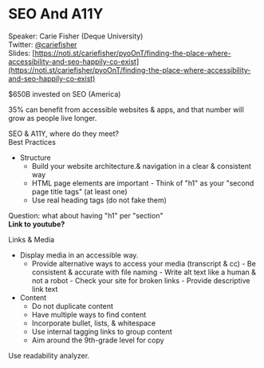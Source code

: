 # SEO And A11Y

Speaker: Carie Fisher (Deque University)  
Twitter: [@cariefisher](https://twitter.com/cariefisher)  
Slides: [https://noti.st/cariefisher/pyoOnT/finding-the-place-where-accessibility-and-seo-happily-co-exist](https://noti.st/cariefisher/pyoOnT/finding-the-place-where-accessibility-and-seo-happily-co-exist)

\$650B invested on SEO (America)

35% can benefit from accessible websites & apps, and that number will grow as people live longer.

SEO & A11Y, where do they meet?  
Best Practices

- Structure
  - Build your website architecture.& navigation in a clear & consistent way
  - HTML page elements are important - Think of "h1" as your "second page title tags" (at least one)
  - Use real heading tags (do not fake them)

Question: what about having "h1" per "section"  
**Link to youtube?**

Links & Media

- Display media in an accessible way.
  - Provide alternative ways to access your media (transcript & cc) - Be consistent & accurate with file naming - Write alt text like a human & not a robot - Check your site for broken links - Provide descriptive link text
- Content
  - Do not duplicate content
  - Have multiple ways to find content
  - Incorporate bullet, lists, & whitespace
  - Use internal tagging links to group content
  - Aim around the 9th-grade level for copy

Use readability analyzer.
